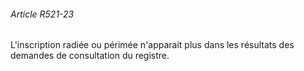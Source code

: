 ###### Article R521-23

L'inscription radiée ou périmée n'apparait plus dans les résultats des demandes de consultation du registre.

